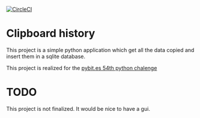 [![CircleCI](https://circleci.com/gh/FlorentClarret/clipboard-history.svg?style=svg)](https://circleci.com/gh/FlorentClarret/workflows/clipboard-history)

# Clipboard history

This project is a simple python application which get all the data copied and insert them in a sqlite database.

This project is realized for the [pybit.es 54th python chalenge](https://pybit.es/codechallenge54.html) 

# TODO 

This project is not finalized. It would be nice to have a gui.